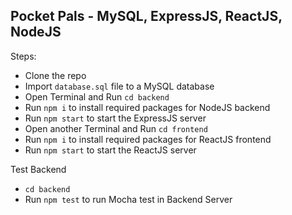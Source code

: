 ## Pocket Pals - MySQL, ExpressJS, ReactJS, NodeJS

Steps:
 - Clone the repo
 - Import `database.sql` file to a MySQL database
 - Open Terminal and Run `cd backend`
 - Run `npm i` to install required packages for NodeJS backend
 - Run `npm start` to start the ExpressJS server 
 - Open another Terminal and Run `cd frontend`
 - Run `npm i` to install required packages for ReactJS frontend
 - Run `npm start` to start the ReactJS server

Test Backend
 - `cd backend`
 - Run `npm test` to run Mocha test in Backend Server
